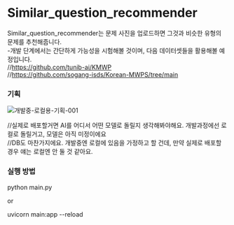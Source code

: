 # Similar_question_recommender

Similar_question_recommender는 문제 사진을 업로드하면 그것과 비슷한 유형의 문제를 추천해줍니다.  
-개발 단계에서는 간단하게 가능성을 시험해볼 것이며, 다음 데이터셋들을 활용해볼 예정입니다.  
//https://github.com/tunib-ai/KMWP  
//https://github.com/sogang-isds/Korean-MWPS/tree/main


### 기획
![개발중-로컬용-기획-001](https://github.com/user-attachments/assets/a8270128-20d3-44e7-afc5-e91aedc5c230)  

//실제로 배포할거면 AI를 어디서 어떤 모델로 돌릴지 생각해봐야해요. 개발과정에선 로컬로 돌릴거고, 모델은 아직 미정이에요  
//DB도 마찬가지에요. 개발중엔 로컬에 있음을 가정하고 할 건데, 만약 실제로 배포할 경우 얘는 로컬엔 안 둘 것 같아요.


### 실행 방법
python main.py

or 

uvicorn main:app --reload
